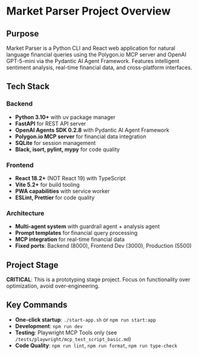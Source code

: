 # Market Parser Project Overview

## Purpose
Market Parser is a Python CLI and React web application for natural language financial queries using the Polygon.io MCP server and OpenAI GPT-5-mini via the Pydantic AI Agent Framework. Features intelligent sentiment analysis, real-time financial data, and cross-platform interfaces.

## Tech Stack

### Backend
- **Python 3.10+** with uv package manager
- **FastAPI** for REST API server
- **OpenAI Agents SDK 0.2.8** with Pydantic AI Agent Framework
- **Polygon.io MCP server** for financial data integration
- **SQLite** for session management
- **Black, isort, pylint, mypy** for code quality

### Frontend
- **React 18.2+** (NOT React 19) with TypeScript
- **Vite 5.2+** for build tooling
- **PWA capabilities** with service worker
- **ESLint, Prettier** for code quality

### Architecture
- **Multi-agent system** with guardrail agent + analysis agent
- **Prompt templates** for financial query processing
- **MCP integration** for real-time financial data
- **Fixed ports**: Backend (8000), Frontend Dev (3000), Production (5500)

## Project Stage
**CRITICAL**: This is a prototyping stage project. Focus on functionality over optimization, avoid over-engineering.

## Key Commands
- **One-click startup**: `./start-app.sh` or `npm run start:app`
- **Development**: `npm run dev`
- **Testing**: Playwright MCP Tools only (see `/tests/playwright/mcp_test_script_basic.md`)
- **Code Quality**: `npm run lint`, `npm run format`, `npm run type-check`